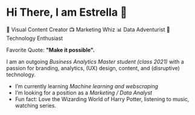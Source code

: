 # Hi There, I am Estrella 👋

🌈 Visual Content Creator
📺 Marketing Whiz
📊 Data Adventurist
🤖 Technology Enthusiast 

Favorite Quote: **"Make it possible".**

I am an outgoing *Business Analytics Master student (class 2021)* with a passion for branding, analytics, (UX) design, content, and (disruptive) technology. 

- I’m currently learning *Machine learning and webscraping*
- I’m looking for a position as a *Marketing  / Data Analyst*
- Fun fact: Love the Wizarding World of Harry Potter, listening to music, watching series. 
<!--
**EstrellaSpaans/EstrellaSpaans** is a ✨ _special_ ✨ repository because its `README.md` (this file) appears on your GitHub profile.

